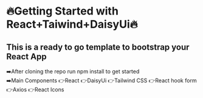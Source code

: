 # 🔥Getting Started with React+Taiwind+DaisyUi🔥
## This is a ready to go template to bootstrap your React App
➡️After cloning the repo run npm install to get started <br/>
➡️Main Components
👉React 
👉DaisyUi
👉Tailwind CSS
👉React hook form
👉Axios
👉React Icons



